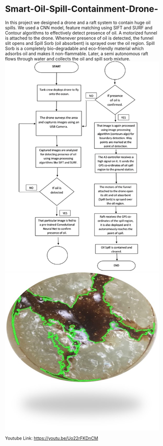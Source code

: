 # Smart-Oil-Spill-Containment-Drone-
In this project we designed a drone and a raft system to contain huge oil spills. We used a CNN model, feature matching using SIFT and SURF and Contour algorithms to effectively detect presence of oil. A motorized funnel is attached to the drone. Whenever presence of oil is detected, the funnel slit opens and Spill Sorb (oil absorbent) is sprayed over the oil region. Spill Sorb is a completely bio-degradable and eco-friendly material which adsorbs oil and makes it non-flammable. Later, a semi autonomous raft flows through water and collects the oil and spill sorb mixture. 
![Flow](https://github.com/PatilVrush/Smart-Oil-Spill-Containment-Drone-/blob/master/flow.png)
![Result](https://github.com/PatilVrush/Smart-Oil-Spill-Containment-Drone-/blob/master/Picture1.jpg)

Youtube Link: https://youtu.be/Uo22rFKDnCM
